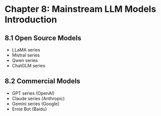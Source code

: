 # Chapter 8: Mainstream LLM Models Introduction

## 8.1 Open Source Models
- LLaMA series
- Mistral series
- Qwen series
- ChatGLM series

## 8.2 Commercial Models
- GPT series (OpenAI)
- Claude series (Anthropic)
- Gemini series (Google)
- Ernie Bot (Baidu)